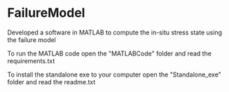 # FailureModel

Developed a software in MATLAB to compute the in-situ stress state using the failure model

To run the MATLAB code open the "MATLABCode" folder and read the requirements.txt

To install the standalone exe to your computer open the "Standalone_exe" folder and read the readme.txt